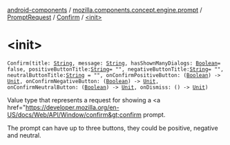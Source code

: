 [android-components](../../../index.md) / [mozilla.components.concept.engine.prompt](../../index.md) / [PromptRequest](../index.md) / [Confirm](index.md) / [&lt;init&gt;](./-init-.md)

# &lt;init&gt;

`Confirm(title: `[`String`](https://kotlinlang.org/api/latest/jvm/stdlib/kotlin/-string/index.html)`, message: `[`String`](https://kotlinlang.org/api/latest/jvm/stdlib/kotlin/-string/index.html)`, hasShownManyDialogs: `[`Boolean`](https://kotlinlang.org/api/latest/jvm/stdlib/kotlin/-boolean/index.html)` = false, positiveButtonTitle: `[`String`](https://kotlinlang.org/api/latest/jvm/stdlib/kotlin/-string/index.html)` = "", negativeButtonTitle: `[`String`](https://kotlinlang.org/api/latest/jvm/stdlib/kotlin/-string/index.html)` = "", neutralButtonTitle: `[`String`](https://kotlinlang.org/api/latest/jvm/stdlib/kotlin/-string/index.html)` = "", onConfirmPositiveButton: (`[`Boolean`](https://kotlinlang.org/api/latest/jvm/stdlib/kotlin/-boolean/index.html)`) -> `[`Unit`](https://kotlinlang.org/api/latest/jvm/stdlib/kotlin/-unit/index.html)`, onConfirmNegativeButton: (`[`Boolean`](https://kotlinlang.org/api/latest/jvm/stdlib/kotlin/-boolean/index.html)`) -> `[`Unit`](https://kotlinlang.org/api/latest/jvm/stdlib/kotlin/-unit/index.html)`, onConfirmNeutralButton: (`[`Boolean`](https://kotlinlang.org/api/latest/jvm/stdlib/kotlin/-boolean/index.html)`) -> `[`Unit`](https://kotlinlang.org/api/latest/jvm/stdlib/kotlin/-unit/index.html)`, onDismiss: () -> `[`Unit`](https://kotlinlang.org/api/latest/jvm/stdlib/kotlin/-unit/index.html)`)`

Value type that represents a request for showing a
&lt;a href="https://developer.mozilla.org/en-US/docs/Web/API/Window/confirm&gt;confirm prompt.

The prompt can have up to three buttons, they could be positive, negative and neutral.

